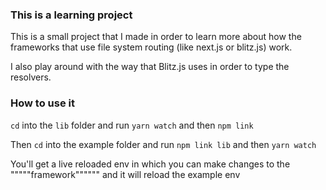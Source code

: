 ### This is a learning project

This is a small project that I made in order to learn more about how the frameworks that use file system routing (like next.js or blitz.js) work. 

I also play around with the way that Blitz.js uses in order to type the resolvers. 


### How to use it

`cd` into the `lib` folder and run `yarn watch` and then `npm link`

Then `cd` into the example folder and run `npm link lib` and then `yarn watch` 

You'll get a live reloaded env in which you can make changes to the """""framework"""""" and it will reload the example env